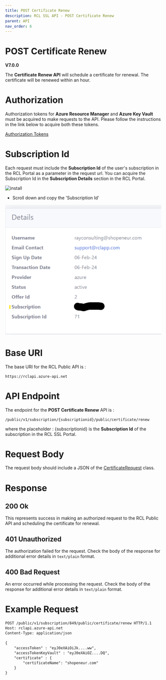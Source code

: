 ```yaml
---
title: POST Certificate Renew
description: RCL SSL API - POST Certificate Renew
parent: API
nav_order: 6
---
```


# POST Certificate Renew
**V7.0.0**

The **Certificate Renew API** will schedule a certificate for renewal. The certificate will be renewed within an hour.

# Authorization

Authorization tokens for **Azure Resource Manager** and **Azure Key Vault** must be acquired to make requests to the API. Please follow the instructions in the link below to acquire both these tokens.

[Authorization Tokens](./authorization.md)

# Subscription Id

Each request must include the **Subscription Id** of the user's subscription in the RCL Portal as a parameter in the request url. You can acquire the Subscription Id in the **Subscription Details** section in the RCL Portal.

![install](../images/autorenew_configure/add_subscriptionid.png)

- Scroll down and copy the 'Subscription Id' 

![install](../images/autorenew_configure/add_subscriptionid2.png)

# Base URI

The base URI for the RCL Public API is :
```
https://rclapi.azure-api.net
```

# API Endpoint

The endpoint for the **POST Certificate Renew** API is :

```
/public/v1/subscription/{subscriptionid}/public/certificate/renew
```

where the placeholder : {subscriptionid} is the **Subscription Id** of the subscription in the RCL SSL Portal.

# Request Body

The request body should include a JSON of the [CertificateRequest](./models.md#certificaterequest) class.

# Response

## 200 Ok

This represents success in making an authorized request to the RCL Public API and scheduling the certificate for renewal. 

## 401 Unauthorized

The authorization failed for the request. Check the body of the response for additional error details in ``text/plain`` format.

## 400 Bad Request

An error occurred while processing the request. Check the body of the response for additional error details in ``text/plain`` format.

# Example Request

```
POST /public/v1/subscription/849/public/certificate/renew HTTP/1.1
Host: rclapi.azure-api.net
Content-Type: application/json

{
    "accessToken" : "eyJ0eXAiOiJk....ww",
    "accessTokenKeyVault" : "eyJ0eXAiOZ....DQ",
    "certificate" : {
        "certificateName": "shopeneur.com"
    }
}
```